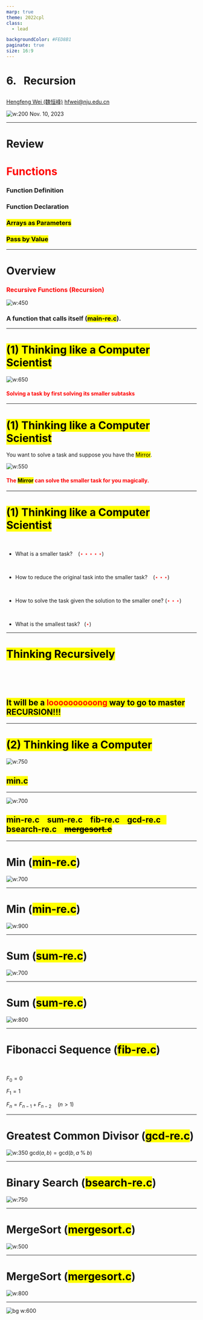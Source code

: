 ```yaml
---
marp: true
theme: 2022cpl
class:
  - lead

backgroundColor: #FED8B1
paginate: true
size: 16:9
---
```

# <p id = "small-caps">6. &nbsp; Recursion</p>

[Hengfeng Wei (魏恒峰)](https://hengxin.github.io/)
hfwei@nju.edu.cn

![w:200](figs/C.png)
Nov. 10, 2023

---
# Review

# <font color = red>Functions</font>

### Function Definition
### Function Declaration
### <mark>Arrays as Parameters</mark>
### <mark>Pass by Value</mark>

---
# Overview

### <font color = red>Recursive Functions (Recursion)</font>
![w:450](figs/recursion-stair.jpg)

### A function that calls itself (<mark>main-re.c</mark>).

---
# <mark> (1) Thinking like a Computer Scientist </mark>

![w:650](figs/think-recursively.jpg)

#### <font color = red>Solving a task by first solving its smaller subtasks</font>

---
# <mark> (1) Thinking like a Computer Scientist </mark>

You want to solve a task and suppose you have the <mark>Mirror</mark>.

![w:550](figs/mirror.jpg)
#### <font color = red>The <mark>Mirror</mark> can solve the smaller task for you magically.</font>

---
# <mark> (1) Thinking like a Computer Scientist </mark>
<br>

* What is a smaller task? &ensp; (<font color = red>$\star\star\star\star\star$</font>)
<br>

* How to reduce the original task into the smaller task? &ensp; (<font color = red>$\star\star\star$</font>)
<br>

* How to solve the task given the solution to the smaller one? (<font color = red>$\star\star\star$</font>)
<br>

* What is the smallest task?&ensp; (<font color = red>$\star$</font>)

---
# <mark>Thinking Recursively</mark>

<br>
<br>
<br>

## <mark>It will be a <font color = red>loooooooooong</font> way to go to master RECURSION!!!</mark>

---

# <mark> (2) Thinking like a Computer</mark>

![w:750](figs/think-computer.png)
## <mark>min.c</mark>

---
![w:700](figs/lets-code.jpeg)

## <mark>min-re.c &ensp; sum-re.c &ensp; fib-re.c &ensp; gcd-re.c &ensp; bsearch-re.c &ensp; <del>mergesort.c</del></mark>

---
# Min (<mark>min-re.c</mark>)

![w:700](figs/mirror.jpg)

---
# Min (<mark>min-re.c</mark>)

![w:900](figs/Min.png)

---
# Sum (<mark>sum-re.c</mark>)

![w:700](figs/mirror.jpg)

---
# Sum (<mark>sum-re.c</mark>)

![w:800](figs/sum.png)

---
# Fibonacci Sequence (<mark>fib-re.c</mark>)
<br>

$F_{0} = 0$

$F_{1} = 1$

$F_{n} = F_{n-1} + F_{n-2} \quad (n > 1)$

<!-- ![w:900](figs/fib) -->

---
# Greatest Common Divisor (<mark>gcd-re.c</mark>)

![w:350](figs/euclid.jpeg)
$\text{gcd}(a, b) = \text{gcd}(b, a \;\%\; b)$

---
# Binary Search (<mark>bsearch-re.c</mark>)

![w:750](figs/binary-search-mario.png)

<!-- You should do sth. first to obtain the smaller task. -->

---
# MergeSort (<mark>mergesort.c</mark>)

![w:500](figs/mergesort.png)

---
# MergeSort (<mark>mergesort.c</mark>)

![w:800](figs/mergesort-animation.gif)

---
![bg w:600](figs/see-you.jpeg)